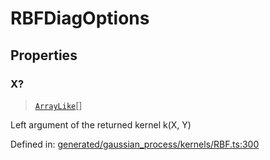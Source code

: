 # RBFDiagOptions

## Properties

### X?

> [`ArrayLike`](../types/ArrayLike.md)[]

Left argument of the returned kernel k(X, Y)

Defined in:  [generated/gaussian\_process/kernels/RBF.ts:300](https://github.com/transitive-bullshit/scikit-learn-ts/blob/b59c1ff/packages/sklearn/src/generated/gaussian_process/kernels/RBF.ts#L300)
